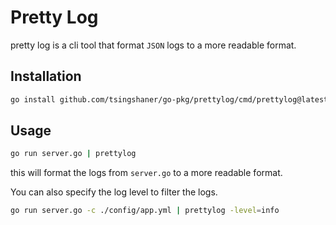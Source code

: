 # Pretty Log

pretty log is a cli tool that format `JSON` logs to a more readable format.

## Installation

```bash
go install github.com/tsingshaner/go-pkg/prettylog/cmd/prettylog@latest
```

## Usage

```bash
go run server.go | prettylog
```

this will format the logs from `server.go` to a more readable format.

You can also specify the log level to filter the logs.

```bash
go run server.go -c ./config/app.yml | prettylog -level=info
```
